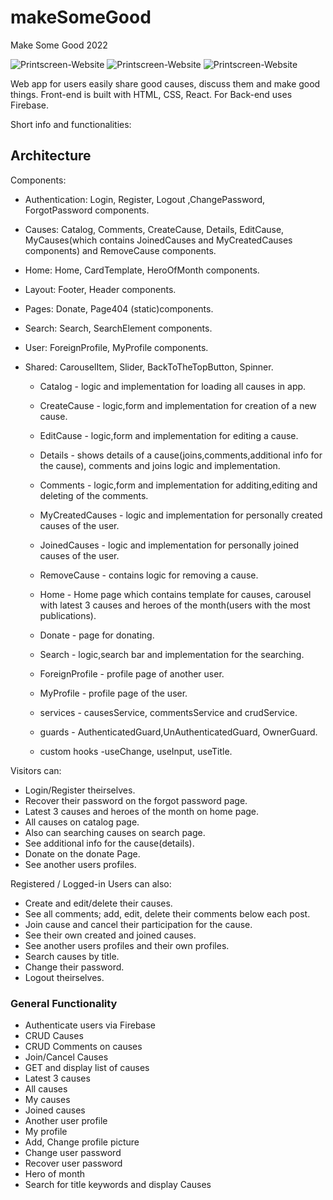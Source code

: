 # makeSomeGood

Make Some Good 2022

![Printscreen-Website](https://github.com/hvpetrow/make-some-good/blob/main/src/assets/homePageDocumentation.png)
![Printscreen-Website](https://github.com/hvpetrow/make-some-good/blob/main/src/assets/photosForDocumentation.png)
![Printscreen-Website](https://github.com/hvpetrow/make-some-good/blob/main/src/assets/testPhotosForDocumentation2.png)

Web app for users easily share good causes, discuss them and make good things.
Front-end is built with HTML, CSS, React. For Back-end uses Firebase.

Short info and functionalities:

## Architecture

Components:

-   Authentication: Login, Register, Logout ,ChangePassword, ForgotPassword components.
-   Causes: Catalog, Comments, CreateCause, Details, EditCause, MyCauses(which contains JoinedCauses and MyCreatedCauses components) and RemoveCause components.
-   Home: Home, CardTemplate, HeroOfMonth components.
-   Layout: Footer, Header components.
-   Pages: Donate, Page404 (static)components.
-   Search: Search, SearchElement components.
-   User: ForeignProfile, MyProfile components.
-   Shared: CarouselItem, Slider, BackToTheTopButton, Spinner.

    -   Catalog - logic and implementation for loading all causes in app.
    -   CreateCause - logic,form and implementation for creation of a new cause.
    -   EditCause - logic,form and implementation for editing a cause.
    -   Details - shows details of a cause(joins,comments,additional info for the cause), comments and joins logic and implementation.
    -   Comments - logic,form and implementation for additing,editing and deleting of the comments.
    -   MyCreatedCauses - logic and implementation for personally created causes of the user.
    -   JoinedCauses - logic and implementation for personally joined causes of the user.
    -   RemoveCause - contains logic for removing a cause.
    -   Home - Home page which contains template for causes, carousel with latest 3 causes and heroes of the month(users with the most publications).

    -   Donate - page for donating.
    -   Search - logic,search bar and implementation for the searching.
    -   ForeignProfile - profile page of another user.
    -   MyProfile - profile page of the user.

    -   services - causesService, commentsService and crudService.
    -   guards - AuthenticatedGuard,UnAuthenticatedGuard, OwnerGuard.
    -   custom hooks -useChange, useInput, useTitle.

Visitors can:

-   Login/Register theirselves.
-   Recover their password on the forgot password page.
-   Latest 3 causes and heroes of the month on home page.
-   All causes on catalog page.
-   Also can searching causes on search page.
-   See additional info for the cause(details).
-   Donate on the donate Page.
-   See another users profiles.

Registered / Logged-in Users can also:

-   Create and edit/delete their causes.
-   See all comments; add, edit, delete their comments below each post.
-   Join cause and cancel their participation for the cause.
-   See their own created and joined causes.
-   See another users profiles and their own profiles.
-   Search causes by title.
-   Change their password.
-   Logout theirselves.

### General Functionality

-   Authenticate users via Firebase
-   CRUD Causes
-   CRUD Comments on causes
-   Join/Cancel Causes
-   GET and display list of causes
-   Latest 3 causes
-   All causes
-   My causes
-   Joined causes
-   Another user profile
-   My profile
-   Add, Change profile picture
-   Change user password
-   Recover user password
-   Hero of month
-   Search for title keywords and display Causes
